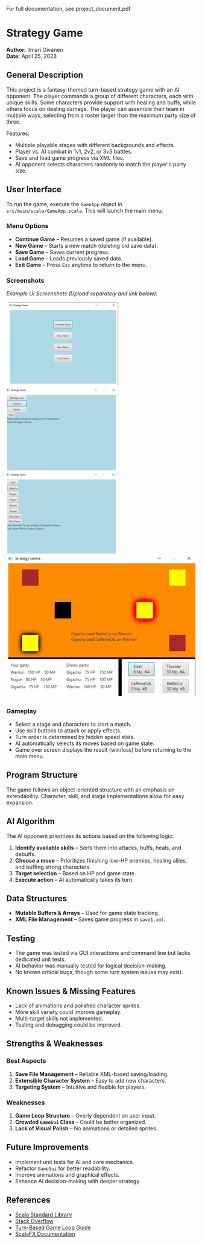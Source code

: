 For full documentation, see project_document.pdf

# Strategy Game

**Author:** Ilmari Oivanen  
**Date:** April 25, 2023  

## General Description

This project is a fantasy-themed turn-based strategy game with an AI opponent. The player commands a group of different characters, each with unique skills. Some characters provide support with healing and buffs, while others focus on dealing damage. The player can assemble their team in multiple ways, selecting from a roster larger than the maximum party size of three.

Features:
- Multiple playable stages with different backgrounds and effects.
- Player vs. AI combat in 1v1, 2v2, or 3v3 battles.
- Save and load game progress via XML files.
- AI opponent selects characters randomly to match the player's party size.

## User Interface

To run the game, execute the `GameApp` object in `src/main/scala/GameApp.scala`. This will launch the main menu. 

### Menu Options
- **Continue Game** – Resumes a saved game (if available).
- **New Game** – Starts a new match (deleting old save data).
- **Save Game** – Saves current progress.
- **Load Game** – Loads previously saved data.
- **Exit Game** – Press `Esc` anytime to return to the menu.

### Screenshots
_Example UI Screenshots (Upload separately and link below):_

![Game Menu](images/menu.png)  
![Stage Selection](images/stage_select.png)  
![Character Selection](images/character_select.png)  
![Game View](images/game_view.png)  

### Gameplay
- Select a stage and characters to start a match.
- Use skill buttons to attack or apply effects.
- Turn order is determined by hidden speed stats.
- AI automatically selects its moves based on game state.
- Game over screen displays the result (win/loss) before returning to the main menu.

## Program Structure

The game follows an object-oriented structure with an emphasis on extendability. Character, skill, and stage implementations allow for easy expansion.

## AI Algorithm

The AI opponent prioritizes its actions based on the following logic:
1. **Identify available skills** – Sorts them into attacks, buffs, heals, and debuffs.
2. **Choose a move** – Prioritizes finishing low-HP enemies, healing allies, and buffing strong characters.
3. **Target selection** – Based on HP and game state.
4. **Execute action** – AI automatically takes its turn.

## Data Structures

- **Mutable Buffers & Arrays** – Used for game state tracking.
- **XML File Management** – Saves game progress in `save1.xml`.

## Testing

- The game was tested via GUI interactions and command line but lacks dedicated unit tests.
- AI behavior was manually tested for logical decision-making.
- No known critical bugs, though some turn system issues may exist.

## Known Issues & Missing Features

- Lack of animations and polished character sprites.
- More skill variety could improve gameplay.
- Multi-target skills not implemented.
- Testing and debugging could be improved.

## Strengths & Weaknesses

### Best Aspects
1. **Save File Management** – Reliable XML-based saving/loading.
2. **Extensible Character System** – Easy to add new characters.
3. **Targeting System** – Intuitive and flexible for players.

### Weaknesses
1. **Game Loop Structure** – Overly dependent on user input.
2. **Crowded `GameGui` Class** – Could be better organized.
3. **Lack of Visual Polish** – No animations or detailed sprites.

## Future Improvements

- Implement unit tests for AI and core mechanics.
- Refactor `GameGui` for better readability.
- Improve animations and graphical effects.
- Enhance AI decision-making with deeper strategy.

## References

- [Scala Standard Library](https://www.scala-lang.org/api/3.2.1/)
- [Stack Overflow](https://stackoverflow.com/)
- [Turn-Based Game Loop Guide](https://journal.stuffwithstuff.com/2014/07/15/a-turn-based-game-loop/)
- [ScalaFX Documentation](https://www.scalafx.org/)

